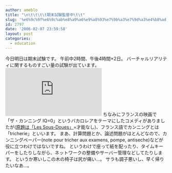 ```yaml
---
author: ameblo
title: "\n\t\t\t\t期末試験監督中\t\t"
slug: '%e6%9c%9f%e6%9c%ab%e8%a9%a6%e9%a8%93%e7%9b%a3%e7%9d%a3%e4%b8%ad'
id: 2797
date: '2006-02-07 23:59:58'
layout: post
categories:
  - education
---
```


今日明日は期末試験です。 午前中2時間、午後4時間×2日。 バーチャルリアリティに関するものすごい量の試験が出ています。 ![](http://akihiko.shirai.as/modules/bwiki/index.php?plugin=ref&page=Blog%2F2006-02-07&src=exam.jpg) ちなみにフランスの映画で「ザ・カンニング IQ=0」というバカロレアをテーマにしたコメディがありましたが([原題は「Les Sous-Doues」](http://movie.goo.ne.jp/movies/PMVWKPD11373/comment.html?flash=1)=才能なし)、フランス語でカンニングとは「tricherie」といいます。 まあ、計算問題とか、論述問題がほとんどなので、カンニングペーパー(note pour tricher aux examens, pompe, antiseche)などが役に立つわけではないですね。 というわけで座って紙を配ったり、タイムキーパーをしたりしながら、ネットワークの整備やサーバー管理などしてたりします。 というか寒いしこの木の椅子は尻が痛い…。 サラも調子悪いし、早く帰りたいなあ…。
